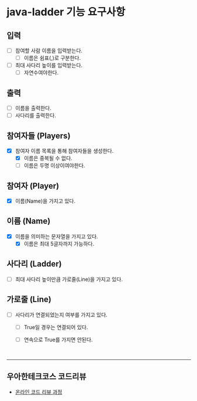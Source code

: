 # java-ladder 기능 요구사항

## 입력
- [ ] 참여할 사람 이름을 입력받는다.
  - [ ] 이름은 쉼표(,)로 구분한다.
- [ ] 최대 사다리 높이를 입력받는다.
  - [ ] 자연수여야한다.

## 출력
- [ ] 이름을 출력한다.
- [ ] 사다리를 출력한다.

## 참여자들 (Players)
- [x] 참여자 이름 목록을 통해 참여자들을 생성한다.
  - [x] 이름은 중복될 수 없다.
  - [ ] 이름은 두명 이상이여야한다.

## 참여자 (Player)
- [x] 이름(Name)을 가지고 있다.

## 이름 (Name)
- [x] 이름을 의미하는 문자열을 가지고 있다.
  - [x] 이름은 최대 5글자까지 가능하다.

## 사다리 (Ladder)
- [ ] 최대 사다리 높이만큼 가로줄(Line)을 가지고 있다.

## 가로줄 (Line)
- [ ] 사다리가 연결되었는지 여부를 가지고 있다.
  - [ ] True일 경우는 연결되어 있다.
  - [ ] 연속으로 True를 가지면 안된다.


<br>
<hr>

## 우아한테크코스 코드리뷰

- [온라인 코드 리뷰 과정](https://github.com/woowacourse/woowacourse-docs/blob/master/maincourse/README.md)
